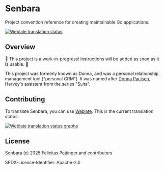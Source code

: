 # Senbara

Project convention reference for creating maintainable Go applications.

[![Weblate translation status](https://hosted.weblate.org/widget/senbara/svg-badge.svg)](https://hosted.weblate.org/engage/senbara/)

## Overview

🚧 This project is a work-in-progress! Instructions will be added as soon as it is usable. 🚧

This project was formerly known as Donna, and was a personal relationship management tool ("personal CRM"). It was named after [Donna Paulsen](https://suits.fandom.com/wiki/Donna_Paulsen), Harvey's assistant from the series "Suits".

## Contributing

To translate Senbara, you can use [Weblate](https://hosted.weblate.org/engage/senbara/). This is the current translation status:

[![Weblate translation status graphs](https://hosted.weblate.org/widget/senbara/multi-auto.svg)](https://hosted.weblate.org/engage/senbara/)

## License

Senbara (c) 2025 Felicitas Pojtinger and contributors

SPDX-License-Identifier: Apache-2.0
